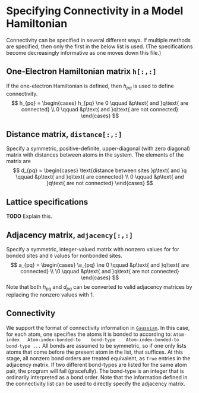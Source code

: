 # Specifying Connectivity in a Model Hamiltonian

Connectivity can be specified in several different ways. If multiple methods are specified, then only the first in the below list is used. (The specifications become decreasingly informative as one moves down this file.)

## One-Electron Hamiltonian matrix `h[:,:]`
If the one-electron Hamiltonian is defined, then $h_{pq}$ is used to define connectivity.
$$
h_{pq} =
\begin{cases}
h_{pq} \ne 0 \qquad &p\text{ and }q\text{ are connected} \\
0 \qquad &p\text{ and }q\text{ are not connected}
\end{cases}
$$

## Distance matrix, `distance[:,:]`
Specify a symmetric, positive-definite, upper-diagonal (with zero diagonal) matrix with distances between atoms in the system. The elements of the matrix are
$$
d_{pq} =
\begin{cases}
\text{distance between sites }p\text{ and }q \qquad &p\text{ and }q\text{ are connected} \\
0 \qquad &p\text{ and }q\text{ are not connected}
\end{cases}
$$

## Lattice specifications
**TODO** Explain this.

## Adjacency matrix, `adjacency[:,:]`
Specify a symmetric, integer-valued matrix with nonzero values for for bonded sites and `0` values for nonbonded sites.
$$
a_{pq} =
\begin{cases}
\a_{pq} \ne 0 \qquad &p\text{ and }q\text{ are connected} \\
\0 \qquad &p\text{ and }q\text{ are not connected}
\end{cases}
$$
Note that both $h_{pq}$ and $d_{pq}$ can be converted to valid adjacency matrices by replacing the nonzero values with 1.

## Connectivity
We support the format of connectivity information in [`Gaussian`](https://gaussian.com/geom/). In this case, for each atom, one specifies the atoms it is bonded to according to:
`Atom-index   Atom-index-bonded-to    bond-type    Atom-index-bonded-to    bond-type ...`
All bonds are assumed to be symmetric, so if one only lists atoms that come before the present atom in the list, that suffices. At this stage, all nonzero bond orders are treated equivalent, as `True` entries in the adjacency matrix. If two different bond-types are listed for the same atom pair, the program will fail (gracefully). The bond-type is an integer that is ordinarily interpreted as a bond order. Note that the information defined in the connectivity list can be used to directly specify the adjacency matrix.
